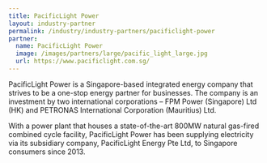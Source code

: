 ```yaml
---
title: PacificLight Power
layout: industry-partner
permalink: /industry/industry-partners/pacificlight-power
partner:
  name: PacificLight Power
  image: /images/partners/large/pacific_light_large.jpg
  url: https://www.pacificlight.com.sg/
---
```

PacificLight Power is a Singapore-based integrated energy company that strives to be a one-stop energy partner for businesses. The company is an investment by two international corporations – FPM Power (Singapore) Ltd (HK) and PETRONAS International Corporation (Mauritius) Ltd.

With a power plant that houses a state-of-the-art 800MW natural gas-fired combined cycle facility, PacificLight Power has been supplying electricity via its subsidiary company, PacificLight Energy Pte Ltd, to Singapore consumers since 2013.

